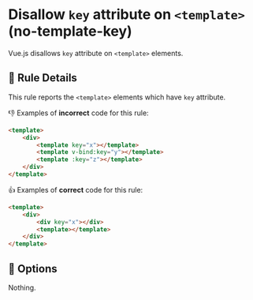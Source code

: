 # Disallow `key` attribute on `<template>` (no-template-key)

Vue.js disallows `key` attribute on `<template>` elements.

## :book: Rule Details

This rule reports the `<template>` elements which have `key` attribute.

:-1: Examples of **incorrect** code for this rule:

```html
<template>
    <div>
        <template key="x"></template>
        <template v-bind:key="y"></template>
        <template :key="z"></template>
    </div>
</template>
```

:+1: Examples of **correct** code for this rule:

```html
<template>
    <div>
        <div key="x"></div>
        <template></template>
    </div>
</template>
```

## :wrench: Options

Nothing.
